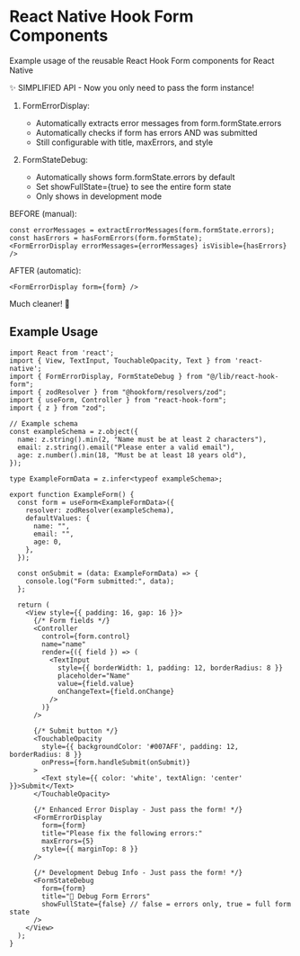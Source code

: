 # React Native Hook Form Components

Example usage of the reusable React Hook Form components for React Native

✨ SIMPLIFIED API - Now you only need to pass the form instance!

1. FormErrorDisplay:
   - Automatically extracts error messages from form.formState.errors
   - Automatically checks if form has errors AND was submitted
   - Still configurable with title, maxErrors, and style

2. FormStateDebug:
   - Automatically shows form.formState.errors by default
   - Set showFullState={true} to see the entire form state
   - Only shows in development mode

BEFORE (manual):
```tsx
const errorMessages = extractErrorMessages(form.formState.errors);
const hasErrors = hasFormErrors(form.formState);
<FormErrorDisplay errorMessages={errorMessages} isVisible={hasErrors} />
```

AFTER (automatic):
```tsx
<FormErrorDisplay form={form} />
```

Much cleaner! 🚀

## Example Usage

```tsx
import React from 'react';
import { View, TextInput, TouchableOpacity, Text } from 'react-native';
import { FormErrorDisplay, FormStateDebug } from "@/lib/react-hook-form";
import { zodResolver } from "@hookform/resolvers/zod";
import { useForm, Controller } from "react-hook-form";
import { z } from "zod";

// Example schema
const exampleSchema = z.object({
  name: z.string().min(2, "Name must be at least 2 characters"),
  email: z.string().email("Please enter a valid email"),
  age: z.number().min(18, "Must be at least 18 years old"),
});

type ExampleFormData = z.infer<typeof exampleSchema>;

export function ExampleForm() {
  const form = useForm<ExampleFormData>({
    resolver: zodResolver(exampleSchema),
    defaultValues: {
      name: "",
      email: "",
      age: 0,
    },
  });

  const onSubmit = (data: ExampleFormData) => {
    console.log("Form submitted:", data);
  };

  return (
    <View style={{ padding: 16, gap: 16 }}>
      {/* Form fields */}
      <Controller
        control={form.control}
        name="name"
        render={({ field }) => (
          <TextInput
            style={{ borderWidth: 1, padding: 12, borderRadius: 8 }}
            placeholder="Name"
            value={field.value}
            onChangeText={field.onChange}
          />
        )}
      />
      
      {/* Submit button */}
      <TouchableOpacity
        style={{ backgroundColor: '#007AFF', padding: 12, borderRadius: 8 }}
        onPress={form.handleSubmit(onSubmit)}
      >
        <Text style={{ color: 'white', textAlign: 'center' }}>Submit</Text>
      </TouchableOpacity>

      {/* Enhanced Error Display - Just pass the form! */}
      <FormErrorDisplay 
        form={form}
        title="Please fix the following errors:"
        maxErrors={5}
        style={{ marginTop: 8 }}
      />

      {/* Development Debug Info - Just pass the form! */}
      <FormStateDebug 
        form={form}
        title="🔧 Debug Form Errors"
        showFullState={false} // false = errors only, true = full form state
      />
    </View>
  );
}
```
```
